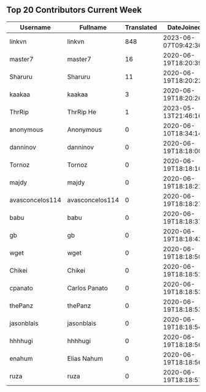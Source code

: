 ## Top 20 Contributors Current Week ##
|Username|Fullname|Translated|DateJoined|Language|
|--------|--------|----------|----------|-------|
|linkvn|linkvn|848|2023-06-07T09:42:36.|vi|
|master7|master7|16|2020-06-19T18:20:39.|pl|
|Sharuru|Sharuru|11|2020-06-19T18:20:22.|zh_Hans|
|kaakaa|kaakaa|3|2020-06-19T18:20:26Z|ja|
|ThrRip|ThrRip He|1|2023-05-13T21:46:16.|zh_Hans|
|anonymous|Anonymous|0|2020-06-10T18:34:14.||
|danninov|danninov|0|2020-06-19T18:18:00.||
|Tornoz|Tornoz|0|2020-06-19T18:18:16.|br|
|majdy|majdy|0|2020-06-19T18:18:21.||
|avasconcelos114|avasconcelos114|0|2020-06-19T18:18:27Z||
|babu|babu|0|2020-06-19T18:18:37.||
|gb|gb|0|2020-06-19T18:18:43.||
|wget|wget|0|2020-06-19T18:18:50Z|ro|
|Chikei|Chikei|0|2020-06-19T18:18:51Z|zh_Hant|
|cpanato|Carlos Panato|0|2020-06-19T18:18:53Z||
|thePanz|thePanz|0|2020-06-19T18:18:53Z|it|
|jasonblais|jasonblais|0|2020-06-19T18:18:54Z||
|hhhhugi|hhhhugi|0|2020-06-19T18:18:56.||
|enahum|Elias  Nahum|0|2020-06-19T18:18:56Z|es|
|ruza|ruza|0|2020-06-19T18:18:57.||
